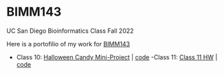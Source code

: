 # BIMM143
UC San Diego Bioinformatics Class Fall 2022

Here is a portofilio of my work for [BIMM143](https://bioboot.github.io/bimm143_F22/)

- Class 10: [Halloween Candy Mini-Project](https://github.com/mmazim66/BIMM143/tree/main/class10) | [code](https://github.com/mmazim66/BIMM143/blob/main/class10/class10.md)
-Class 11: [Class 11 HW](https://github.com/mmazim66/BIMM143/tree/main/class11) | [code](https://github.com/mmazim66/BIMM143/blob/main/class11/class11.md)
